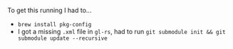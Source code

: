 To get this running I had to...

 * `brew install pkg-config`
 * I got a missing `.xml` file in `gl-rs`, had to run `git submodule init && git submodule update --recursive`
